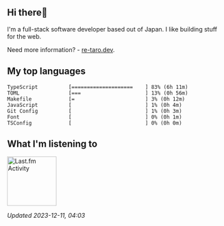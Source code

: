 <!-- deno-fmt-ignore-file -->
## Hi there👋

I'm a full-stack software developer based out of Japan. I like building stuff for the web.

Need more information? - [re-taro.dev](https://re-taro.dev).



## My top languages

```
TypeScript          [====================    ] 83% (6h 11m)
TOML                [===                     ] 13% (0h 56m)
Makefile            [=                       ] 3% (0h 12m)
JavaScript          [                        ] 1% (0h 4m)
Git Config          [                        ] 1% (0h 3m)
Font                [                        ] 0% (0h 1m)
TSConfig            [                        ] 0% (0h 0m)
```


## What I'm listening to


<a href="https://github.com/kiosion/toru">
  <picture>
    <source media="(prefers-color-scheme: dark)" srcset="https://toru.kio.dev/api/v1/re-taro?blur&border_width=0&border_radius=26&theme=nord">
    <source media="(prefers-color-scheme: light)" srcset="https://toru.kio.dev/api/v1/re-taro?blur&border_width=0&border_radius=26&theme=light">
    <img alt="Last.fm Activity" src="https://toru.kio.dev/api/v1/re-taro?blur&border_width=0&border_radius=26" height="115" />
  </picture>
</a>

<br />

_Updated 2023-12-11, 04:03_
